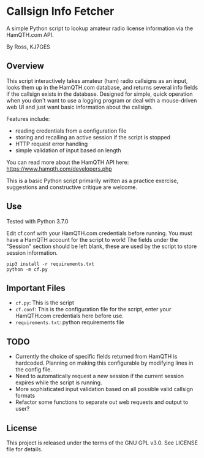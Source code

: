 # Callsign Info Fetcher
A simple Python script to lookup amateur radio license information via the HamQTH.com API.

By Ross, KJ7GES

## Overview
This script interactively takes amateur (ham) radio callsigns as an input, looks them up in the HamQTH.com database, and returns several info fields if the callsign exists in the database. Designed for simple, quick operation when you don't want to use a logging program or deal with a mouse-driven web UI and just want basic information about the callsign. 

Features include:
- reading credentials from a configuration file
- storing and recalling an active session if the script is stopped
- HTTP request error handling
- simple validation of input based on length

You can read more about the HamQTH API here: https://www.hamqth.com/developers.php

This is a basic Python script primarily written as a practice exercise, suggestions and constructive critique are welcome.

## Use
Tested with Python 3.7.0

Edit cf.conf with your HamQTH.com credentials before running. You must have a HamQTH account for the script to work! The fields under the "Session" section should be left blank, these are used by the script to store session information.

```
pip3 install -r requirements.txt
python -m cf.py
```

## Important Files
- `cf.py`: This is the script
- `cf.conf`: This is the configuration file for the script, enter your HamQTH.com credentials here before use.
- `requirements.txt`: python requirements file

## TODO
- Currently the choice of specific fields returned from HamQTH is hardcoded. Planning on making this configurable by modifying lines in the config file.
- Need to automatically request a new session if the current session expires while the script is running.
- More sophisticated input validation based on all possible valid callsign formats
- Refactor some functions to separate out web requests and output to user?

## License
This project is released under the terms of the GNU GPL v3.0. See LICENSE file for details.
